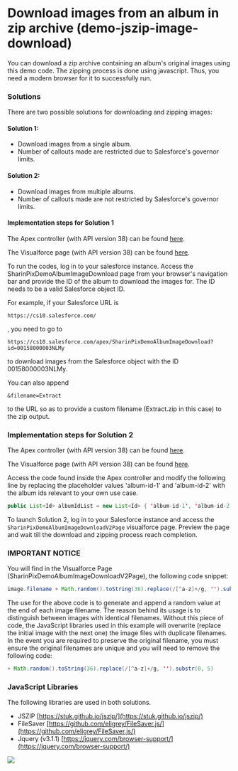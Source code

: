 # Download images from an album in zip archive (demo-jszip-image-download)

You can download a zip archive containing an album's original images using this demo code. The zipping process is done using javascript. Thus, you need a modern browser for it to successfully run.

### Solutions
There are two possible solutions for downloading and zipping images:
#### Solution 1:
* Download images from a single album.
* Number of callouts made are restricted due to Salesforce's governor limits.
#### Solution 2:
* Download images from multiple albums.
* Number of callouts made are not restricted by Salesforce's governor limits.

#### Implementation steps for Solution 1

The Apex controller (with API version 38) can be found [here](src/classes/SharinPixDemoAlbumImageDownloadCtrl.cls).

The Visualforce page (with API version 38) can be found [here](src/pages/SharinPixDemoAlbumImageDownload.page).

To run the codes, log in to your salesforce instance. Access the SharinPixDemoAlbumImageDownload page from your browser's navigation bar and provide the ID of the album to download the images for. The ID needs to be a valid Salesforce object ID.

For example, if your Salesforce URL is
```
https://cs10.salesforce.com/
```
, you need to go to
```
https://cs10.salesforce.com/apex/SharinPixDemoAlbumImageDownload?id=00158000003NLMy
```
to download images from the Salesforce object with the ID 00158000003NLMy.

You can also append
```
&filename=Extract
```
to the URL so as to provide a custom filename (Extract.zip in this case) to the zip output.

### Implementation steps for Solution 2
The Apex controller (with API version 38) can be found [here](src/classes/SharinPixDemoAlbumImageDownloadV2Ctrl.cls).

The Visualforce page (with API version 38) can be found [here](src/pages/SharinPixDemoAlbumImageDownloadV2Page.page).

Access the code found inside the Apex controller and modify the following line by replacing the placeholder values 'album-id-1' and 'album-id-2' with the album ids relevant to your own use case. 
```Java  
public List<Id> albumIdList = new List<Id> { 'album-id-1', 'album-id-2' };
```

To launch Solution 2, log in to your Salesforce instance and access the `SharinPixDemoAlbumImageDownloadV2Page` visualforce page. Preview the page and wait till the download and zipping process reach completion.

### IMPORTANT NOTICE
You will find in the Visualforce Page (SharinPixDemoAlbumImageDownloadV2Page), the following code snippet:
```Java
image.filename + Math.random().toString(36).replace(/[^a-z]+/g, '').substr(0, 5),
```
The use for the above code is to generate and append a random value at the end of each image filename. The reason behind its usage is to distinguish between images with identical filenames. Without this piece of code, the JavaScript libraries used in this example will overwrite (replace the initial image with the next one) the image files with duplicate filenames. In the event you are required to preserve the original filename, you must ensure the original filenames are unique and you will need to remove the following code:
```Java
+ Math.random().toString(36).replace(/[^a-z]+/g, '').substr(0, 5)
```
### JavaScript Libraries
The following libraries are used in both solutions.

* JSZIP [https://stuk.github.io/jszip/](https://stuk.github.io/jszip/)
* FileSaver [https://github.com/eligrey/FileSaver.js/](https://github.com/eligrey/FileSaver.js/)
* Jquery (v3.1.1) [https://jquery.com/browser-support/](https://jquery.com/browser-support/)


[<img src="https://raw.githubusercontent.com/afawcett/githubsfdeploy/master/deploy.png">](https://githubsfdeploy.herokuapp.com?owner=sharinpix&repo=demo-apex&ref=js-zip-download)
